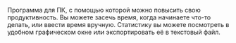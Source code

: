 Программа для ПК, с помощью которой можно повысить свою продуктивность. Вы можете засечь время, когда начинаете что-то делать, или ввести время вручную. Статистику вы можете посмотреть в удобном графическом окне или экспортировать её в текстовый файл.
